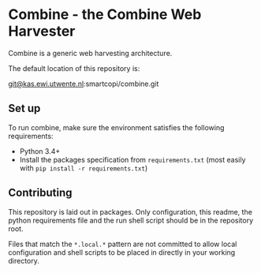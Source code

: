 Combine - the Combine Web Harvester
===================================

Combine is a generic web harvesting architecture.

The default location of this repository is: 

git@kas.ewi.utwente.nl:smartcopi/combine.git


Set up
------

To run combine, make sure the environment satisfies the following requirements:

  * Python 3.4+
  * Install the packages specification from `requirements.txt` (most easily with `pip install -r requirements.txt`)


Contributing
------------

This repository is laid out in packages. Only configuration, this readme, the python requirements file and the run shell script should be in the repository root.

Files that match the `*.local.*` pattern are not committed to allow local configuration and shell scripts to be placed in directly in your working directory.
